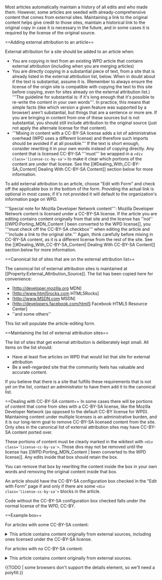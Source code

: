 Most articles automatically maintain a history of all edits and who made them. However, some articles are seeded with already-comprehensive content that comes from external sites. Maintaining a link to the original content helps give credit to those sites, maintain a historical link to the original copy in case it is necessary in the future, and in some cases it is required by the license of the original source.

==Adding external attribution to an article==

External attribution for a site should be added to an article when:

* You are copying in text from an existing WPD article that contains external attribution (including when you are merging articles)
* You are directly copying in a substantial piece of text, from a site that is already listed in the external attribution list, below. When in doubt about if the text is substantial, assume it is. (Remember to always ensure the license of the origin site is compatible with copying the text to this site before copying, even for sites already on the external attribution list.) '''The guideline for substantial is: if it's long enough that it's possible to re-write the content in your own words'''. In practice, this means that simple facts (like which version a given feature was supported by a browser) aren't substantial, but things that are a sentence or more are. If you are bringing in content from one of these sources but is not substantial, you should still include attribution to the original source (just not apply the alternate license for that content).
* '''Mixing in content with a CC-BY-SA license adds a lot of administrative overhead (WPD uses a different license) and therefore such imports should be avoided if at all possible.''' If the text is short enough, consider rewriting it in your own words instead of copying directly. Any content that is licensed CC-BY-SA '''must''' be wrapped in a <code>&lt;div class='license-cc-by-sa'&gt;</code> to make it clear which portions of the content are under that license. See the [[#Dealing_With_CC-BY-SA_Content| Dealing With CC-BY-SA Content]] section below for more information.

To add external attribution to an article, choose "Edit with Form" and check off the applicable box in the bottom of the form. Providing the actual link is optional in most cases; if it's not provided it will default to the organization's information page on WPD.

'''Special note for Mozilla Developer Network content''': Mozilla Developer Network content is licensed under a CC-BY-SA license. If the article you are editing contains content originally from that site and the license has ''not'' [[WPD:Porting_MDN_Content | been converted to the WPD license]], you '''must check off the CC-BY-SA checkbox''' when editing the article and '''include a link to the original site.''' Again, think carefully before mixing in CC-BY-SA content, as it is a different license from the rest of the site. See the [[#Dealing_With_CC-BY-SA_Content| Dealing With CC-BY-SA Content]] section below for more information.

==Canonical list of sites that are on the external attribution list==

The canonical list of external attribution sites is maintained at [[Property:External_Attribution_Source]]. The list has been copied here for convenience: 
* [http://developer.mozilla.org MDN]
* [http://www.html5rocks.com HTML5Rocks]
* [http://www.MSDN.com MSDN]
* [http://developers.facebook.com/html5 Facebook HTML5 Resource Center]
* ''and some others''

This list will populate the article-editing form.

==Maintaining the list of external attribution sites==

The list of sites that get external attribution is deliberately kept small. All items on the list should:
* Have at least five articles on WPD that would list that site for external attribution
* Be a well-regarded site that the community feels has valuable and accurate content.

If you believe that there is a site that fulfills these requirements that is not yet on the list, contact an administrator to have them add it to the canonical list.

==Dealing with CC-BY-SA content==
In some cases there will be portions of content that come from sites with a CC-BY-SA license, like the Mozilla Developer Network (as opposed to the default CC-BY license for WPD). Maintaining content under multiple licenses is an administrative burden, and it is our long-term goal to remove CC-BY-SA licensed content from the site. Only sites in the canonical list of external attribution sites may have CC-BY-SA content ported over.

These portions of content must be clearly marked in the wikitext with <code>&lt;div class='license-cc-by-sa'&gt;</code>. Those divs may not be removed until the license has [[WPD:Porting_MDN_Content | been converted to the WPD license]]. Any edits inside that box should retain the box.

You can remove that box by rewriting the content inside the box in your own words and removing the original content inside that box.

An article should have the CC-BY-SA configuration box checked in the "Edit with Form" page if and only if there are some <code>&lt;div class='license-cc-by-sa'&gt;</code> blocks in the article.

Code without the CC-BY-SA configuration box checked falls under the normal license of the WPD, CC-BY.

==Example box==

For articles with some CC-BY-SA content:

<syntaxhighlight lang="html5">
<details>
  <summary>This article contains content originally from external sources, including ones licensed under the CC-BY-SA license.</summary>
  <p>
    Portions of this content copyright 2012 Mozilla Contributors. This article contains work licensed under the Creative Commons Attribution-Sharealike License v2.5 or later. The original work is available at Mozilla Developer Network:
<a href="http://developer.mozilla.org/foo" target="_blank">Foo</a>
  </p>
  <p>
    Portions of this content come from Foo.org: <a href="http://foo.org/baz" target="_blank">Baz</a>
  </p>
</details>
</syntaxhighlight>

For articles with no CC-BY-SA content:

<syntaxhighlight lang="html5">
<details>
  <summary>This article contains content originally from external sources.</summary>
  <p>
    Portions of this content come from the Mozilla Developer Network:
<a href="http://developer.mozilla.org/foo" target="_blank">Foo</a>
  </p>
  <p>
    Portions of this content come from Foo.org: <a href="http://foo.org/baz" target="_blank">Baz</a>
  </p>
</details>
</syntaxhighlight>

{{TODO | some browsers don't support the details element, so we'll need a polyfill.}}